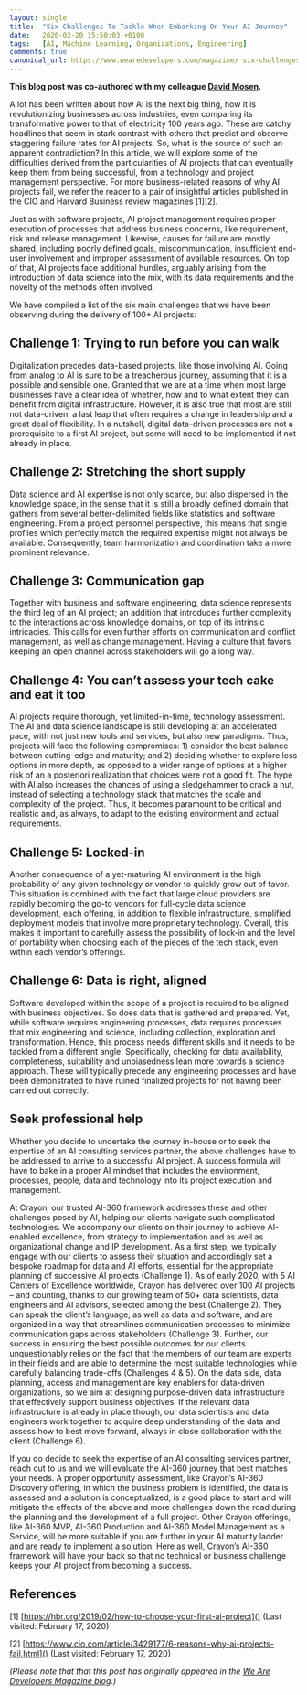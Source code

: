 ```yaml
---
layout: single
title:  "Six Challenges To Tackle When Embarking On Your AI Journey"
date:   2020-02-20 15:50:03 +0100
tags:   [AI, Machine Learning, Organizations, Engineering]
comments: true
canonical_url: https://www.wearedevelopers.com/magazine/ six-challenges-to-tackle-when-embarking-on-your-ai-journey/
---
```


**This blog post was co-authored with my colleague [David Mosen](https://www.linkedin.com/in/davidmosen/?originalSubdomain=es).**


A lot has been written about how AI is the next big thing, how it is revolutionizing businesses across industries, even comparing its transformative power to that of electricity 100 years ago. These are catchy headlines that seem in stark contrast with others that predict and observe staggering failure rates for AI projects. So, what is the source of such an apparent contradiction? In this article, we will explore some of the difficulties derived from the particularities of AI projects that can eventually keep them from being successful, from a technology and project management perspective. For more business-related reasons of why AI projects fail, we refer the reader to a pair of insightful articles published in the CIO and Harvard Business review magazines [1][2].

Just as with software projects, AI project management requires proper execution of processes that address business concerns, like requirement, risk and release management. Likewise, causes for failure are mostly shared, including poorly defined goals, miscommunication, insufficient end-user involvement and improper assessment of available resources. On top of that, AI projects face additional hurdles, arguably arising from the introduction of data science into the mix, with its data requirements and the novelty of the methods often involved.

We have compiled a list of the six main challenges that we have been observing during the delivery of 100+ AI projects:

## Challenge 1: Trying to run before you can walk

Digitalization precedes data-based projects, like those involving AI. Going from analog to AI is sure to be a treacherous journey, assuming that it is a possible and sensible one. Granted that we are at a time when most large businesses have a clear idea of whether, how and to what extent they can benefit from digital infrastructure. However, it is also true that most are still not data-driven, a last leap that often requires a change in leadership and a great deal of flexibility. In a nutshell, digital data-driven processes are not a prerequisite to a first AI project, but some will need to be implemented if not already in place.

## Challenge 2: Stretching the short supply

Data science and AI expertise is not only scarce, but also dispersed in the knowledge space, in the sense that it is still a broadly defined domain that gathers from several better-delimited fields like statistics and software engineering. From a project personnel perspective, this means that single profiles which perfectly match the required expertise might not always be available. Consequently, team harmonization and coordination take a more prominent relevance. 

## Challenge 3: Communication gap

Together with business and software engineering, data science represents the third leg of an AI project; an addition that introduces further complexity to the interactions across knowledge domains, on top of its intrinsic intricacies. This calls for even further efforts on communication and conflict management, as well as change management. Having a culture that favors keeping an open channel across stakeholders will go a long way.

## Challenge 4: You can’t assess your tech cake and eat it too

AI projects require thorough, yet limited-in-time, technology assessment. The AI and data science landscape is still developing at an accelerated pace, with not just new tools and services, but also new paradigms. Thus, projects will face the following compromises: 1) consider the best balance between cutting-edge and maturity; and 2) deciding whether to explore less options in more depth, as opposed to a wider range of options at a higher risk of an a posteriori realization that choices were not a good fit. The hype with AI also increases the chances of using a sledgehammer to crack a nut, instead of selecting a technology stack that matches the scale and complexity of the project. Thus, it becomes paramount to be critical and realistic and, as always, to adapt to the existing environment and actual requirements.

## Challenge 5: Locked-in

Another consequence of a yet-maturing AI environment is the high probability of any given technology or vendor to quickly grow out of favor. This situation is combined with the fact that large cloud providers are rapidly becoming the go-to vendors for full-cycle data science development, each offering, in addition to flexible infrastructure, simplified deployment models that involve more proprietary technology. Overall, this makes it important to carefully assess the possibility of lock-in and the level of portability when choosing each of the pieces of the tech stack, even within each vendor’s offerings.

## Challenge 6: Data is right, aligned

Software developed within the scope of a project is required to be aligned with business objectives. So does data that is gathered and prepared. Yet, while software requires engineering processes, data requires processes that mix engineering and science, including collection, exploration and transformation. Hence, this process needs different skills and it needs to be tackled from a different angle. Specifically, checking for data availability, completeness, suitability and unbiasedness lean more towards a science approach. These will typically precede any engineering processes and have been demonstrated to have ruined finalized projects for not having been carried out correctly.

## Seek professional help

Whether you decide to undertake the journey in-house or to seek the expertise of an AI consulting services partner, the above challenges have to be addressed to arrive to a successful AI project. A success formula will have to bake in a proper AI mindset that includes the environment, processes, people, data and technology into its project execution and management.

At Crayon, our trusted AI-360 framework addresses these and other challenges posed by AI, helping our clients navigate such complicated technologies. We accompany our clients on their journey to achieve AI-enabled excellence, from strategy to implementation and as well as organizational change and IP development. As a first step, we typically engage with our clients to assess their situation and accordingly set a bespoke roadmap for data and AI efforts, essential for the appropriate planning of successive AI projects (Challenge 1). As of early 2020, with 5 AI Centers of Excellence worldwide, Crayon has delivered over 100 AI projects – and counting, thanks to our growing team of 50+ data scientists, data engineers and AI advisors, selected among the best (Challenge 2). They can speak the client’s language, as well as data and software, and are organized in a way that streamlines communication processes to minimize communication gaps across stakeholders (Challenge 3). Further, our success in ensuring the best possible outcomes for our clients unquestionably relies on the fact that the members of our team are experts in their fields and are able to determine the most suitable technologies while carefully balancing trade-offs (Challenges 4 & 5). On the data side, data planning, access and management are key enablers for data-driven organizations, so we aim at designing purpose-driven data infrastructure that effectively support business objectives. If the relevant data infrastructure is already in place though, our data scientists and data engineers work together to acquire deep understanding of the data and assess how to best move forward, always in close collaboration with the client (Challenge 6).

If you do decide to seek the expertise of an AI consulting services partner, reach out to us and we will evaluate the AI-360 journey that best matches your needs. A proper opportunity assessment, like Crayon’s AI-360 Discovery offering, in which the business problem is identified, the data is assessed and a solution is conceptualized, is a good place to start and will mitigate the effects of the above and more challenges down the road during the planning and the development of a full project. Other Crayon offerings, like AI-360 MVP, AI-360 Production and AI-360 Model Management as a Service, will be more suitable if you are further in your AI maturity ladder and are ready to implement a solution. Here as well, Crayon’s AI-360 framework will have your back so that no technical or business challenge keeps your AI project from becoming a success.

## References

[1] [https://hbr.org/2019/02/how-to-choose-your-first-ai-project]() (Last visited: February 17, 2020)

[2] [https://www.cio.com/article/3429177/6-reasons-why-ai-projects-fail.html]() (Last visited: February 17, 2020)

*(Please note that that this post has originally appeared in the [We Are Developers Magazine blog](https://www.wearedevelopers.com/magazine/six-challenges-to-tackle-when-embarking-on-your-ai-journey/).)*